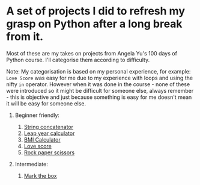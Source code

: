 # A set of projects I did to refresh my grasp on Python after a long break from it.

Most of these are my takes on projects from Angela Yu's 100 days of Python course. I'll categorise them according to difficulty.

Note: My categorisation is based on my personal experience, for example: `Love Score` was easy for me due to my experience with loops and using the nifty `in` operator. However when it was done in the course - none of these were introduced so it might be difficult for someone else, always remember - this is objective and just because something is easy for me doesn't mean it will be easy for someone else.

1. Beginner friendly:
    1. [String concatenator](./string_concatenator.py)
    2. [Leap year calculator](./leap_year.py)
    3. [BMI Calculator](./bmi_calculator.py)
    4. [Love score](./love_score.py)
    5. [Rock paper scissors](./rock_paper_scissors.py)

2. Intermediate:
    1. [Mark the box](./mark_the_box.py)